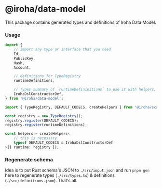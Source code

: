 # @iroha/data-model

This package contains generated types and definitions of Iroha Data Model.

### Usage

```ts
import {
    // import any type or interface that you need
    Id,
    PublicKey,
    Hash,
    Account,

    // definitions for TypeRegistry
    runtimeDefinitions,

    // Types summary of `runtimeDefininitions` to use it with helpers,
    IrohaDslConstructorDef,
} from '@iroha/data-model';

import { TypeRegistry, DEFAULT_CODECS, createHelpers } from '@iroha/scale-codec-legacy';

const registry = new TypeRegistry();
registry.register(DEFAULT_CODECS);
registry.register(runtimeDefinitions);

const helpers = createHelpers<
    // this is necessary
    typeof DEFAULT_CODECS & IrohaDslConstructorDef
>({ runtime: registry });
```

### Regenerate schema

Idea is to put Rust schema's JSON to `./src/input.json` and run `pnpm gen` here to regenerate types (`./src/types.ts`) & definitions (`./src/definitions.json`). That's all.
